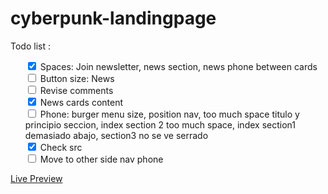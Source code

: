 # cyberpunk-landingpage


Todo list :
<ul style="list-style-type: none">
    <li><input type="checkbox" checked> Spaces: Join newsletter, news section, news phone between cards</li>
    <li><input type="checkbox"> Button size: News</li>
    <li><input type="checkbox"> Revise comments</li>
    <li><input type="checkbox" checked> News cards content</li>
    <li><input type="checkbox"> Phone: burger menu size, position nav, too much space titulo y principio seccion, index section 2 too much space, index section1 demasiado abajo, section3 no se ve serrado</li>
    <li><input type="checkbox" checked> Check src</li>
    <li><input type="checkbox"> Move to other side nav phone</li>
</ul>

[Live Preview](https://evirunurm.github.io/cyberpunk-landingpage/)
